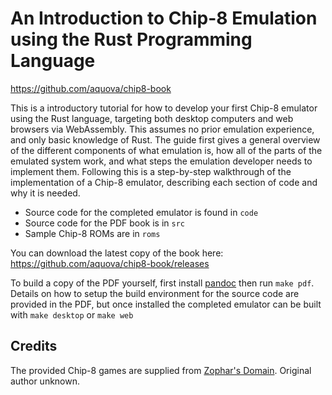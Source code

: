 # An Introduction to Chip-8 Emulation using the Rust Programming Language

https://github.com/aquova/chip8-book

This is a introductory tutorial for how to develop your first Chip-8 emulator using the Rust language, targeting both desktop computers and web browsers via WebAssembly. This assumes no prior emulation experience, and only basic knowledge of Rust. The guide first gives a general overview of the different components of what emulation is, how all of the parts of the emulated system work, and what steps the emulation developer needs to implement them. Following this is a step-by-step walkthrough of the implementation of a Chip-8 emulator, describing each section of code and why it is needed.

- Source code for the completed emulator is found in `code`
- Source code for the PDF book is in `src`
- Sample Chip-8 ROMs are in `roms`

You can download the latest copy of the book here: https://github.com/aquova/chip8-book/releases

To build a copy of the PDF yourself, first install [pandoc](https://pandoc.org/) then run `make pdf`. Details on how to setup the build environment for the source code are provided in the PDF, but once installed the completed emulator can be built with `make desktop` or `make web`

## Credits

The provided Chip-8 games are supplied from [Zophar's Domain](https://www.zophar.net/pdroms/chip8/chip-8-games-pack.html). Original author unknown.
